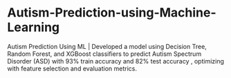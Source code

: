 # Autism-Prediction-using-Machine-Learning
Autism Prediction Using ML | Developed a model using Decision Tree, Random Forest, and XGBoost classifiers to predict Autism Spectrum Disorder (ASD) with 93% train accuracy and 82% test accuracy , optimizing with feature selection and evaluation metrics.
